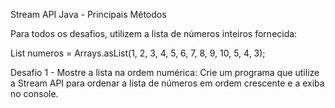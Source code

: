 Stream API Java - Principais Métodos

Para todos os desafios, utilizem a lista de números inteiros fornecida:

List<Integer> numeros = Arrays.asList(1, 2, 3, 4, 5, 6, 7, 8, 9, 10, 5, 4, 3);

Desafio 1 - Mostre a lista na ordem numérica:
Crie um programa que utilize a Stream API para ordenar a lista de números em ordem crescente e a exiba no console.